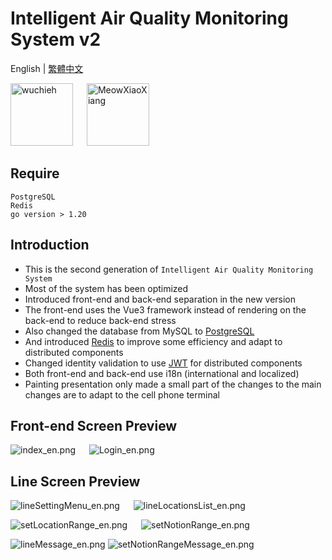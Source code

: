 # Intelligent Air Quality Monitoring System v2
English | [繁體中文](README_tw.md)

<a href="https://github.com/wuchieh"><img src="imgs/LogoWhile.png" alt="wuchieh" style="height: 100px;"></a>
&emsp;
<a href="https://github.com/MeowXiaoXiang"><img src="https://github.com/MeowXiaoXiang.png" alt="MeowXiaoXiang" style="height: 100px;"></a>

## Require
```
PostgreSQL
Redis
go version > 1.20
```

## Introduction
- This is the second generation of `Intelligent Air Quality Monitoring System`
- Most of the system has been optimized
- Introduced front-end and back-end separation in the new version
- The front-end uses the Vue3 framework instead of rendering on the back-end to reduce back-end stress
- Also changed the database from MySQL to [PostgreSQL](https://github.com/lib/pq)
- And introduced [Redis](https://github.com/redis/go-redis/) to improve some efficiency and adapt to distributed components
- Changed identity validation to use [JWT](https://github.com/golang-jwt/jwt) for distributed components
- Both front-end and back-end use i18n (international and localized)
- Painting presentation only made a small part of the changes to the main changes are to adapt to the cell phone terminal


## Front-end Screen Preview
![index_en.png](imgs/index_en.png)
&emsp;
![Login_en.png](imgs/Login_en.png)

## Line Screen Preview
![lineSettingMenu_en.png](imgs/lineSettingMenu_en.png)
&emsp;
![lineLocationsList_en.png](imgs/lineLocationsList_en.png)

![setLocationRange_en.png](imgs/setLocationRange_en.png)
&emsp;
![setNotionRange_en.png](imgs/setNotionRange_en.png)

![lineMessage_en.png](imgs/lineMessage_en.png)
![setNotionRangeMessage_en.png](imgs/setNotionRangeMessage_en.png)

